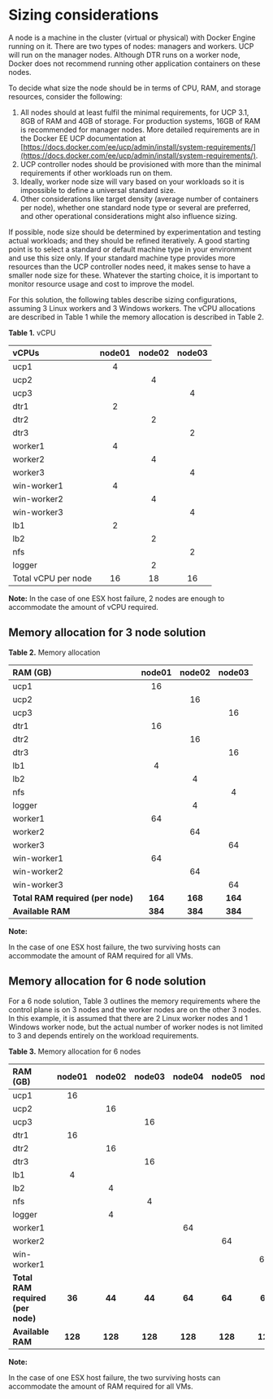 # Sizing considerations

A node is a machine in the cluster (virtual or physical) with Docker Engine running on it. There are two types of nodes: managers and workers. UCP will run on the manager nodes. Although DTR runs on a worker node, Docker does not recommend running other application containers on these nodes.

To decide what size the node should be in terms of CPU, RAM, and storage resources, consider the following:

1.  All nodes should at least fulfil the minimal requirements, for UCP 3.1, 8GB of RAM and 4GB of storage. For production systems, 16GB of RAM is recommended for manager nodes. More detailed requirements are in the Docker EE UCP documentation at [https://docs.docker.com/ee/ucp/admin/install/system-requirements/](https://docs.docker.com/ee/ucp/admin/install/system-requirements/).
2.  UCP controller nodes should be provisioned with more than the minimal requirements if other workloads run on them.
3.  Ideally, worker node size will vary based on your workloads so it is impossible to define a universal standard size.
4.  Other considerations like target density (average number of containers per node), whether one standard node type or several are preferred, and other operational considerations might also influence sizing.

If possible, node size should be determined by experimentation and testing actual workloads; and they should be refined iteratively. A good starting point is to select a standard or default machine type in your environment and use this size only. If your standard machine type provides more resources than the UCP controller nodes need, it makes sense to have a smaller node size for these. Whatever the starting choice, it is important to monitor resource usage and cost to improve the model.

For this solution, the following tables describe sizing configurations, assuming 3 Linux workers and 3 Windows workers. The vCPU allocations are described in Table 1 while the memory allocation is described in Table 2.

**Table 1.** vCPU

|vCPUs|node01|node02|node03|
|:----|:----:|:----:|:----:|
|ucp1|4| | |
|ucp2| |4| |
|ucp3| | |4|
|dtr1|2| | |
|dtr2| |2| |
|dtr3| | |2|
|worker1|4| | |
|worker2| |4| |
|worker3| | |4|
|win-worker1|4| | |
|win-worker2| |4| |
|win-worker3| | |4|
|lb1|2| | |
|lb2| |2| |
|nfs| | |2|
|logger| |2| |
|Total vCPU per node|16|18|16|

**Note:** 
In the case of one ESX host failure, 2 nodes are enough to accommodate the amount of vCPU required.


## Memory allocation for 3 node solution

**Table 2.** Memory allocation

|RAM (GB)|node01|node02|node03|
|:---------|:----:|:----:|:----:|
|ucp1|16| | |
|ucp2| |16| |
|ucp3| | |16|
|dtr1|16| | |
|dtr2| |16| |
|dtr3| | |16|
|lb1|4| | |
|lb2| |4| |
|nfs| | |4|
|logger| |4| |
|worker1|64| | |
|worker2| |64| |
|worker3| | |64|
|win-worker1|64| | |
|win-worker2| |64| |
|win-worker3| | |64|
|**Total RAM required (per node)**|**164**|**168**|**164**|
|**Available RAM**|**384**|**384**|**384**|

**Note:** 

In the case of one ESX host failure, the two surviving hosts can accommodate the amount of RAM required for all VMs.


## Memory allocation for 6 node solution
For a 6 node solution, Table 3 outlines the memory requirements where the control plane is on 3 nodes and the worker nodes are on the other 3 nodes. In this example, it is assumed that there are 2 Linux worker nodes and 1 Windows worker node, but the actual number of worker nodes is not limited to 3 and depends entirely on the workload requirements.

**Table 3.** Memory allocation for 6 nodes

|RAM (GB)|node01|node02|node03|node04|node05|node06|
|:---------|:----:|:----:|:----:|:----:|:----:|:----:|
|ucp1|16| | | | | |
|ucp2| |16| | | | |
|ucp3| | |16| | | |
|dtr1|16| | | | | |
|dtr2| |16| | | | |
|dtr3| | |16| | | |
|lb1|4| | | | | |
|lb2| |4| | | | |
|nfs| | |4| | | |
|logger| |4| | | | |
|worker1| | | |64| | |
|worker2| | | | |64| |
|win-worker1| | | | | |64 |
|**Total RAM required (per node)**|**36**|**44**|**44**|**64**|**64**|**64**|
|**Available RAM**|**128**|**128**|**128**|**128**|**128**|**128**|


**Note:** 

In the case of one ESX host failure, the two surviving hosts can accommodate the amount of RAM required for all VMs.
